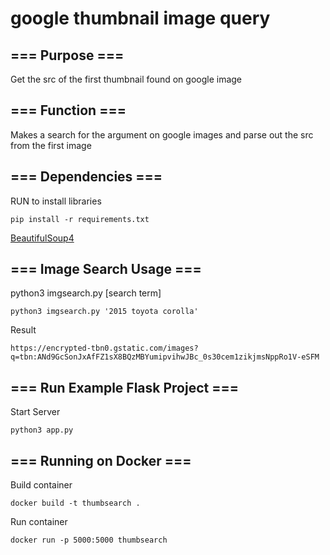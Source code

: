 # **google thumbnail image query**

## === Purpose === 
Get the src of the first thumbnail found on google image


## === Function === 
Makes a search for the argument on google images and parse out the src from the first image


## === Dependencies ===
RUN to install libraries
```
pip install -r requirements.txt
```
[BeautifulSoup4](https://www.crummy.com/software/BeautifulSoup/)


## === Image Search Usage === 

python3 imgsearch.py [search term]

```
python3 imgsearch.py '2015 toyota corolla'    
```
Result
```
https://encrypted-tbn0.gstatic.com/images?q=tbn:ANd9GcSonJxAfFZ1sX8BQzMBYumipvihwJBc_0s30cem1zikjmsNppRo1V-eSFM
```


## === Run Example Flask Project === 
Start Server
```
python3 app.py
```


## === Running on Docker === 
Build container
```
docker build -t thumbsearch .
```
Run container
```
docker run -p 5000:5000 thumbsearch
```

